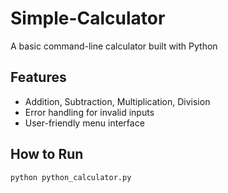 # Simple-Calculator
A basic command-line calculator built with Python
   
   ## Features
   - Addition, Subtraction, Multiplication, Division
   - Error handling for invalid inputs
   - User-friendly menu interface
   
## How to Run
```bash
python python_calculator.py
